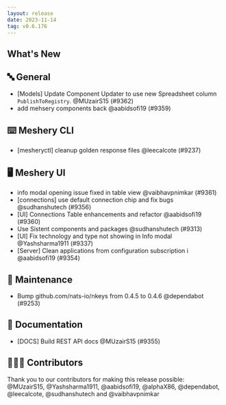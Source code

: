 ```yaml
---
layout: release
date: 2023-11-14
tag: v0.6.176
---
```


## What's New
## 🔤 General
- [Models] Update Component Updater to use new Spreadsheet column `PublishToRegistry`. @MUzairS15 (#9362)
- add mehsery components back @aabidsofi19 (#9359)

## ⌨️ Meshery CLI

- [mesheryctl] cleanup golden response files @leecalcote (#9237)

## 🖥 Meshery UI

- info modal opening issue fixed in table view @vaibhavpnimkar (#9361)
- [connections] use default connection chip and fix bugs @sudhanshutech (#9356)
- [UI] Connections Table enhancements and refactor  @aabidsofi19 (#9360)
- Use Sistent components and packages @sudhanshutech (#9313)
- [UI] Fix technology and type not showing in Info modal @Yashsharma1911 (#9337)
- [Server] Clean applications from configuration subscription i @aabidsofi19 (#9354)

## 🧰 Maintenance

- Bump github.com/nats-io/nkeys from 0.4.5 to 0.4.6 @dependabot (#9253)

## 📖 Documentation

- [DOCS] Build REST API docs @MUzairS15 (#9355)

## 👨🏽‍💻 Contributors

Thank you to our contributors for making this release possible:
@MUzairS15, @Yashsharma1911, @aabidsofi19, @alphaX86, @dependabot, @leecalcote, @sudhanshutech and @vaibhavpnimkar
